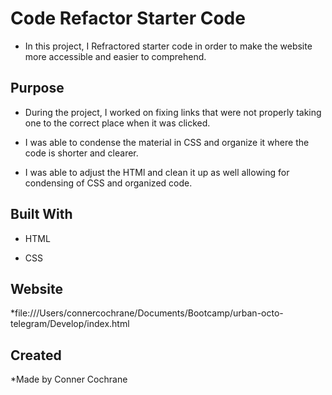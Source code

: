 # Code Refactor Starter Code

* In this project, I Refractored starter code in order to make the website more accessible and easier to comprehend.

## Purpose

* During the project, I worked on fixing links that were not properly taking one to the correct place when it was clicked.

* I was able to condense the material in CSS and organize it where the code is shorter and clearer.

* I was able to adjust the HTMl and clean it up as well allowing for condensing of CSS and organized code.

## Built With

* HTML

* CSS

## Website

*file:///Users/connercochrane/Documents/Bootcamp/urban-octo-telegram/Develop/index.html

## Created

*Made by Conner Cochrane




